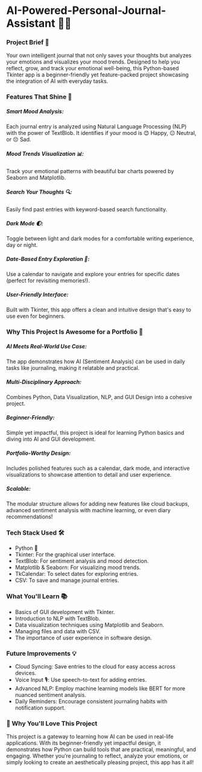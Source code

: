 # AI-Powered-Personal-Journal-Assistant 📝🤖
### Project Brief 📄
Your own intelligent journal that not only saves your thoughts but analyzes your emotions and visualizes your mood trends. Designed to help you reflect, grow, and track your emotional well-being, this Python-based Tkinter app is a beginner-friendly yet feature-packed project showcasing the integration of AI with everyday tasks.
### Features That Shine 🌟 
##### Smart Mood Analysis:
Each journal entry is analyzed using Natural Language Processing (NLP) with the power of TextBlob. It identifies if your mood is 😊 Happy, 😐 Neutral, or 😔 Sad.
##### Mood Trends Visualization 📊:
Track your emotional patterns with beautiful bar charts powered by Seaborn and Matplotlib.
##### Search Your Thoughts 🔍:
Easily find past entries with keyword-based search functionality.
##### Dark Mode 🌓:
Toggle between light and dark modes for a comfortable writing experience, day or night.
##### Date-Based Entry Exploration 📅:
Use a calendar to navigate and explore your entries for specific dates (perfect for revisiting memories!).
##### User-Friendly Interface:
Built with Tkinter, this app offers a clean and intuitive design that's easy to use even for beginners.
### Why This Project Is Awesome for a Portfolio 🎯 
##### AI Meets Real-World Use Case:
The app demonstrates how AI (Sentiment Analysis) can be used in daily tasks like journaling, making it relatable and practical.
##### Multi-Disciplinary Approach:
Combines Python, Data Visualization, NLP, and GUI Design into a cohesive project.
##### Beginner-Friendly:
Simple yet impactful, this project is ideal for learning Python basics and diving into AI and GUI development.
##### Portfolio-Worthy Design:
Includes polished features such as a calendar, dark mode, and interactive visualizations to showcase attention to detail and user experience.
##### Scalable:
The modular structure allows for adding new features like cloud backups, advanced sentiment analysis with machine learning, or even diary recommendations!
### Tech Stack Used 🛠️ 
- Python 🐍
- Tkinter: For the graphical user interface.
- TextBlob: For sentiment analysis and mood detection.
- Matplotlib & Seaborn: For visualizing mood trends.
-  TkCalendar: To select dates for exploring entries.
- CSV: To save and manage journal entries.
### What You'll Learn 📚
- Basics of GUI development with Tkinter.
- Introduction to NLP with TextBlob.
- Data visualization techniques using Matplotlib and Seaborn.
- Managing files and data with CSV.
- The importance of user experience in software design.
### Future Improvements 💡 
- Cloud Syncing: Save entries to the cloud for easy access across devices.
- Voice Input 🎙️: Use speech-to-text for adding entries.
- Advanced NLP: Employ machine learning models like BERT for more nuanced sentiment analysis.
- Daily Reminders: Encourage consistent journaling habits with notification support.
### 🌈 Why You'll Love This Project
This project is a gateway to learning how AI can be used in real-life applications. With its beginner-friendly yet impactful design, it demonstrates how Python can build tools that are practical, meaningful, and engaging. Whether you’re journaling to reflect, analyze your emotions, or simply looking to create an aesthetically pleasing project, this app has it all!

